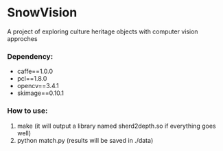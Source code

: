 # SnowVision
A project of exploring culture heritage objects with computer vision approches

### Dependency:
- caffe==1.0.0
- pcl==1.8.0
- opencv==3.4.1
- skimage==0.10.1

### How to use:
1. make (it will output a library named sherd2depth.so if everything goes well)
2. python match.py (results will be saved in ./data)
